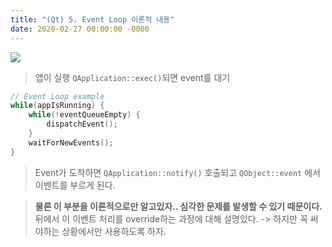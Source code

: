 ```yaml
---
title: "(Qt) 5. Event Loop 이론적 내용"
date: 2020-02-27 00:00:00 -0000
---
```


![](/file/image/qt-gdi-s2-5-image-1.png)

> 앱이 실행 `QApplication::exec()`되면 event를 대기

```cpp
// Event Loop example
while(appIsRunning) {
    while(!eventQueueEmpty) {
        dispatchEvent();
    }
    waitForNewEvents();
}
```

> Event가 도착하면 `QApplication::notify()` 호출되고 `QObject::event` 에서 이벤트를 부르게 된다.

> **물론 이 부분을 이론적으로만 알고있자.. 심각한 문제를 발생할 수 있기 때문이다.**<br>
> 뒤에서 이 이벤트 처리를 override하는 과정에 대해 설명있다. -> 하지만 꼭 써야하는 상황에서만 사용하도록 하자.